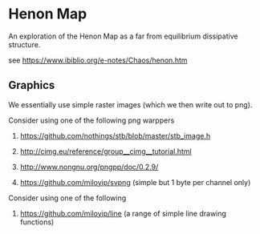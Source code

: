 # Henon Map

An exploration of the Henon Map as a far from equilibrium dissipative 
structure.

see https://www.ibiblio.org/e-notes/Chaos/henon.htm

## Graphics

We essentially use simple raster images (which we then write out to png).

Consider using one of the following png warppers

1. https://github.com/nothings/stb/blob/master/stb_image.h

2. http://cimg.eu/reference/group__cimg__tutorial.html

3. http://www.nongnu.org/pngpp/doc/0.2.9/

4. https://github.com/miloyip/svpng (simple but 1 byte per channel only)

Consider using one of the following 

1. https://github.com/miloyip/line (a range of simple line drawing functions)


